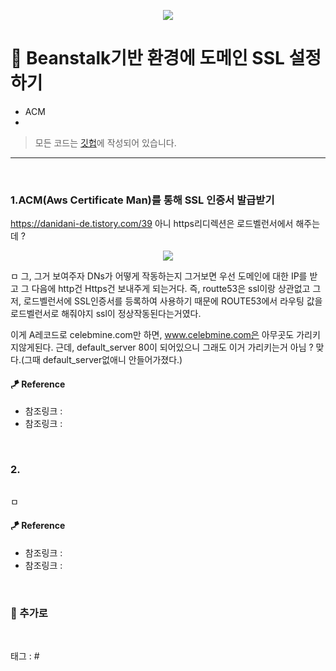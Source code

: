 <p align="center">
<img src="https://user-images.githubusercontent.com/59492312/153345328-c0d66be8-68a3-4040-b743-15cf70a9d9ba.png">
</p>

# 📖 Beanstalk기반 환경에 도메인 SSL 설정하기

* ACM
* 

> 모든 코드는 [깃헙](https://github.com/sooolog/dev-spring-springboot)에 작성되어 있습니다.
* * *

<br>

### 1.ACM(Aws Certificate Man)를 통해 SSL 인증서 발급받기

https://danidani-de.tistory.com/39
아니 https리디렉션은 로드벨런서에서 해주는데 ?

<p align="center">
<img src="https://user-images.githubusercontent.com/59492312/153543841-c6377ecb-88be-4037-9fb8-b38a80b8a8fa.png">
</p>

ㅁ 그, 그거 보여주자 DNs가 어떻게 작동하는지 그거보면 우선 도메인에 대한 IP를 받고
그 다음에 http건 Https건 보내주게 되는거다. 즉, routte53은 ssl이랑 상관없고
그저, 로드벨런서에 SSL인증서를 등록하여 사용하기 때문에 ROUTE53에서 라우팅 값을
로드벨런서로 해줘야지 ssl이 정상작동된다는거였다.

이게 A레코드로 celebmine.com만 하면, www.celebmine.com은 아무곳도
가리키지않게된다. 근데, default_server 80이 되어있으니 그래도 이거 가리키는거
아님 ? 맞다.(그때 default_server없애니 안들어가졌다.)

#### 🪁 Reference
* 참조링크 : []()
* 참조링크 : []()

<br>



### 2.

<p align="center">
<img src="">
</p>

ㅁ

#### 🪁 Reference
* 참조링크 : []()
* 참조링크 : []()

<br>



### 🚀 추가로

<br>

태그 : #